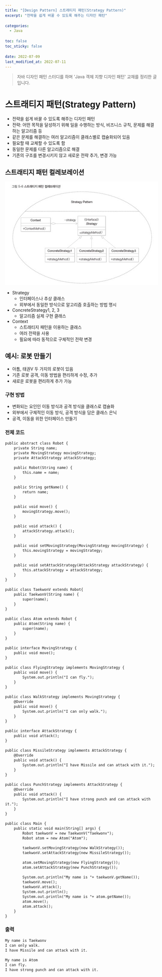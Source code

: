 ```yaml
---
title: "[Design Pattern] 스트래티지 패턴(Strategy Pattern)"
excerpt: "전략을 쉽게 바꿀 수 있도록 해주는 디자인 패턴"

categories:
  - Java

toc: false
toc_sticky: false
 
date: 2022-07-09
last_modified_at: 2022-07-11
---
```


> 자바 디자인 패턴 스터디를 하며 'Java 객체 지향 디자인 패턴' 교재를 정리한 글입니다.

# 스트래티지 패턴(Strategy Pattern)

- 전략을 쉽게 바꿀 수 있도록 해주는 디자인 패턴  
- 전략: 어떤 목적을 달성하기 위해 일을 수행하는 방식, 비즈니스 규칙, 문제를 해결하는 알고리즘 등  
- 같은 문제를 해결하는 여러 알고리즘이 클래스별로 캡슐화되어 있음  
- 필요할 때 교체할 수 있도록 함  
- 동일한 문제를 다른 알고리즘으로 해결  
- 기존의 구조를 변경시키지 않고 새로운 전략 추가, 변경 가능  

## 스트래티지 패턴 컬레보레이션

<img src="/assets/images/22070901/strategyPattern.jpg" width="700em">

- Strategy  
    - 인터페이스나 추상 클래스  
    - 외부에서 동일한 방식으로 알고리즘 호출하는 방법 명시  
- ConcreteStrategy1, 2, 3  
    - 알고리즘 실제 구현 클래스  
- Context  
    - 스트래티지 패턴을 이용하는 클래스  
    - 여러 전략을 사용  
    - 필요에 따라 동적으로 구체적인 전략 변경  

## 예시: 로봇 만들기

- 아톰, 태권V 두 가지의 로봇이 있음  
- 기존 로봇 공격, 이동 방법을 편리하게 수정, 추가  
- 새로운 로봇을 편리하게 추가 가능  

### 구현 방법

- 변화되는 요인인 이동 방식과 공격 방식을 클래스로 캡슐화  
- 외부에서 구체적인 이동 방식, 공격 방식을 담은 클래스 은닉  
- 공격, 이동을 위한 인터페이스 만들기  

### 전체 코드

```
public abstract class Robot {
    private String name;
    private MovingStrategy movingStrategy;
    private AttackStrategy attackStrategy;

    public Robot(String name) {
        this.name = name;
    }

    public String getName() {
        return name;
    }

    public void move() {
        movingStrategy.move();
    }

    public void attack() {
        attackStrategy.attack();
    }

    public void setMovingStrategy(MovingStrategy movingStrategy) {
        this.movingStrategy = movingStrategy;
    }

    public void setAttackStrategy(AttackStrategy attackStrategy) {
        this.attackStrategy = attackStrategy;
    }
}

public class TaekwonV extends Robot{
    public TaekwonV(String name) {
        super(name);
    }
}

public class Atom extends Robot {
    public Atom(String name) {
        super(name);
    }
}

public interface MovingStrategy {
    public void move();
}

public class FlyingStrategy implements MovingStrategy {
    public void move() {
        System.out.println("I can fly.");
    }
}

public class WalkStrategy implements MovingStrategy {
    @Override
    public void move() {
        System.out.println("I can only walk.");
    }
}

public interface AttackStrategy {
    public void attack();
}

public class MissileStrategy implements AttackStrategy {
    @Override
    public void attack() {
        System.out.println("I have Missile and can attack with it.");
    }
}

public class PunchStrategy implements AttackStrategy {
    @Override
    public void attack() {
        System.out.println("I have strong punch and can attack with it.");
    }
}

public class Main {
    public static void main(String[] args) {
        Robot taekwonV = new TaekwonV("Taekwonv");
        Robot atom = new Atom("Atom");

        taekwonV.setMovingStrategy(new WalkStrategy());
        taekwonV.setAttackStrategy(new MissileStrategy());

        atom.setMovingStrategy(new FlyingStrategy());
        atom.setAttackStrategy(new PunchStrategy());

        System.out.println("My name is "+ taekwonV.getName());
        taekwonV.move();
        taekwonV.attack();
        System.out.println();
        System.out.println("My name is "+ atom.getName());
        atom.move();
        atom.attack();
    }
}
```

### 출력

```
My name is Taekwonv
I can only walk.
I have Missile and can attack with it.

My name is Atom
I can fly.
I have strong punch and can attack with it.
```

